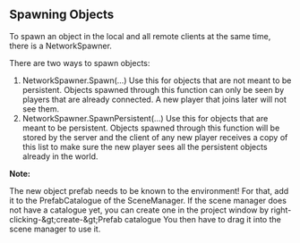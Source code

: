 ## Spawning Objects

To spawn an object in the local and all remote clients at the same time, there is a NetworkSpawner.

There are two ways to spawn objects:

1. NetworkSpawner.Spawn(…)
 Use this for objects that are not meant to be persistent. Objects spawned through this function can only be seen by players that are already connected. A new player that joins later will not see them.
2. NetworkSpawner.SpawnPersistent(…)
 Use this for objects that are meant to be persistent. Objects spawned through this function will be stored by the server and the client of any new player receives a copy of this list to make sure the new player sees all the persistent objects already in the world.

**Note:**

The new object prefab needs to be known to the environment! For that, add it to the PrefabCatalogue of the SceneManager. If the scene manager does not have a catalogue yet, you can create one in the project window by right-clicking-\&gt;create-\&gt;Prefab catalogue
 You then have to drag it into the scene manager to use it.